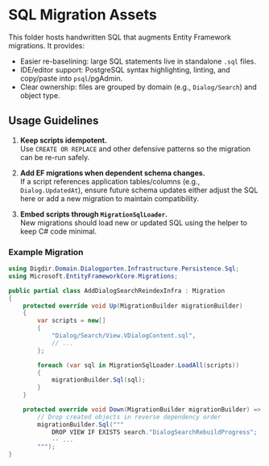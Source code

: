 # SQL Migration Assets

This folder hosts handwritten SQL that augments Entity Framework migrations. It provides:

- Easier re-baselining: large SQL statements live in standalone `.sql` files.
- IDE/editor support: PostgreSQL syntax highlighting, linting, and copy/paste into `psql`/pgAdmin.
- Clear ownership: files are grouped by domain (e.g., `Dialog/Search`) and object type.

## Usage Guidelines

1. **Keep scripts idempotent.**  
   Use `CREATE OR REPLACE` and other defensive patterns so the migration can be re-run safely.

2. **Add EF migrations when dependent schema changes.**  
   If a script references application tables/columns (e.g., `Dialog.UpdatedAt`), ensure future schema updates either adjust the SQL here or add a new migration to maintain compatibility.

3. **Embed scripts through `MigrationSqlLoader`.**  
   New migrations should load new or updated SQL using the helper to keep C# code minimal.

### Example Migration

```csharp
using Digdir.Domain.Dialogporten.Infrastructure.Persistence.Sql;
using Microsoft.EntityFrameworkCore.Migrations;

public partial class AddDialogSearchReindexInfra : Migration
{
    protected override void Up(MigrationBuilder migrationBuilder)
    {
        var scripts = new[]
        {
            "Dialog/Search/View.VDialogContent.sql",
            // ...
        };

        foreach (var sql in MigrationSqlLoader.LoadAll(scripts))
        {
            migrationBuilder.Sql(sql);
        }
    }

    protected override void Down(MigrationBuilder migrationBuilder) =>
        // Drop created objects in reverse dependency order
        migrationBuilder.Sql("""
            DROP VIEW IF EXISTS search."DialogSearchRebuildProgress";
            -- ...
        """);
}
```


